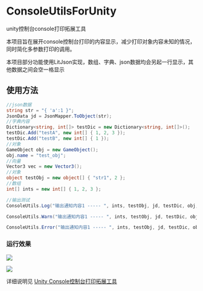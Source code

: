 # ConsoleUtilsForUnity
unity控制台console打印拓展工具

本项目旨在展开console控制台打印的内容显示，减少打印对象内容未知的情况，同时简化多参数打印的调用。

本项目部分功能使用LitJson实现，数组、字典、json数据均会另起一行显示，其他数据之间会空一格显示

## 使用方法
```c#
//json数据
string str = "{ 'a':1 }";
JsonData jd = JsonMapper.ToObject(str);
//字典内容
Dictionary<string, int[]> testDic = new Dictionary<string, int[]>();
testDic.Add("testA", new int[] { 1, 2, 3 });
testDic.Add("testB", new int[] { 1 });
//对象
GameObject obj = new GameObject();
obj.name = "test_obj";
//向量
Vector3 vec = new Vector3();
//对象
object testObj = new object[] { "str1", 2 };
//数组
int[] ints = new int[] { 1, 2, 3 };

//输出测试
ConsoleUtils.Log("输出通知内容1 ----- ", ints, testObj, jd, testDic, obj, vec);

ConsoleUtils.Warn("输出通知内容1 ----- ", ints, testObj, jd, testDic, obj, vec);

ConsoleUtils.Error("输出通知内容1 ----- ", ints, testObj, jd, testDic, obj, vec);
```

### 运行效果
![](https://p.sda1.dev/12/25eeb0d35dedb5ea43b41404b9b62c17/image.png)

![](https://p.sda1.dev/12/ef0bc985b876f590f48890667259e60d/image.png)

详细说明见 [Unity Console控制台打印拓展工具](https://busyogg.github.io/2023/08/28/Unity-Console%E6%8E%A7%E5%88%B6%E5%8F%B0%E6%89%93%E5%8D%B0%E6%8B%93%E5%B1%95%E5%B7%A5%E5%85%B7/)